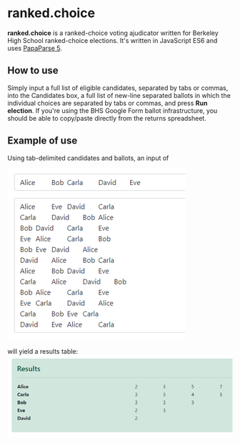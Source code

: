 # ranked.choice

**ranked.choice** is a ranked-choice voting ajudicator written for Berkeley High School ranked-choice elections. It's written in JavaScript ES6 and uses [PapaParse 5](https://github.com/mholt/PapaParse).

## How to use

Simply input a full list of eligible candidates, separated by tabs or commas, into the Candidates box, a full list of new-line separated ballots in which the individual choices are separated by tabs or commas, and press **Run election**. If you're using the BHS Google Form ballot infrastructure, you should be able to copy/paste directly from the returns spreadsheet.

## Example of use

Using tab-delimited candidates and ballots, an input of

![tab-delimited candidates and ballots](samples/tab-delimited.PNG)

will yield a results table:
![tab-delimited candidates and ballots](samples/results.PNG)

